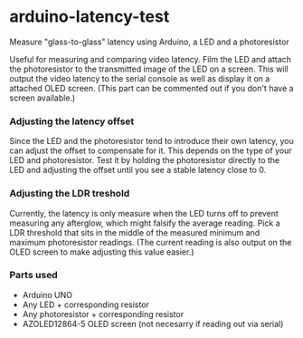 # arduino-latency-test
Measure "glass-to-glass" latency using Arduino, a LED and a photoresistor

Useful for measuring and comparing video latency. Film the LED and attach the photoresistor to the transmitted image of the LED on a screen. This will output the video latency to the serial console as well as display it on a attached OLED screen. (This part can be commented out if you don't have a screen available.)

### Adjusting the latency offset

Since the LED and the photoresistor tend to introduce their own latency, you can adjust the offset to compensate for it. This depends on the type of your LED and photoresistor. Test it by holding the photoresistor directly to the LED and adjusting the offset until you see a stable latency close to 0.

### Adjusting the LDR treshold

Currently, the latency is only measure when the LED turns off to prevent measuring any afterglow, which might falsify the average reading. Pick a LDR threshold that sits in the middle of the measured minimum and maximum photoresistor readings. (The current reading is also output on the OLED screen to make adjusting this value easier.)


### Parts used

* Arduino UNO
* Any LED + corresponding resistor
* Any photoresistor + corresponding resistor
* AZOLED12864-5 OLED screen (not necesarry if reading out via serial)
